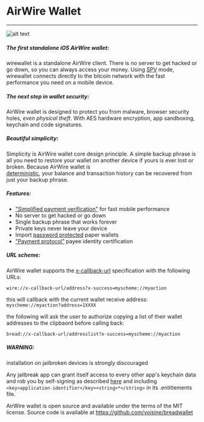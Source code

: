 # AirWire Wallet
----------------------------------
![alt text](https://github.com/AirWire-Project/AirWire-Android/blob/master/banner/Feature%20Image.jpg)


##### The first standalone iOS AirWire wallet:

wirewallet is a standalone AirWire client. There is no server to get hacked or go down, so you can always access
your money. Using
[SPV](https://en.bitcoin.it/wiki/Thin_Client_Security#Header-Only_Clients)
mode, wirewallet connects directly to the bitcoin network with the fast
performance you need on a mobile device.

##### The next step in wallet security:

AirWire wallet is designed to protect you from malware, browser security holes,
*even physical theft*. With AES hardware encryption, app sandboxing, keychain
and code signatures.

##### Beautiful simplicity:

Simplicity is AirWire wallet core design principle. A simple backup phrase is
all you need to restore your wallet on another device if yours is ever lost or
broken.  Because AirWire wallet is  
[deterministic](https://github.com/bitcoin/bips/blob/master/bip-0032.mediawiki),
your balance and transaction history can be recovered from just your backup
phrase.


##### Features:

- ["Simplified payment verification"](https://github.com/bitcoin/bips/blob/master/bip-0037.mediawiki) for fast mobile performance
- No server to get hacked or go down
- Single backup phrase that works forever
- Private keys never leave your device
- Import [password protected](https://github.com/bitcoin/bips/blob/master/bip-0038.mediawiki) paper wallets
- ["Payment protocol"](https://github.com/bitcoin/bips/blob/master/bip-0070.mediawiki) payee identity certification

##### URL scheme:

AirWire wallet supports the [x-callback-url](http://x-callback-url.com)
specification with the following URLs:

```
wire://x-callback-url/address?x-success=myscheme://myaction
```

this will callback with the current wallet receive address: `myscheme://myaction?address=1XXXX`

the following will ask the user to authorize copying a list of their wallet
addresses to the clipbaord before calling back:

```
bread://x-callback-url/addresslist?x-success=myscheme://myaction
```

##### WARNING:

installation on jailbroken devices is strongly discouraged

Any jailbreak app can grant itself access to every other app's keychain data
and rob you by self-signing as described [here](http://www.saurik.com/id/8)
and including `<key>application-identifier</key><string>*</string>` in its
.entitlements file.

AirWire wallet is open source and available under the terms of the MIT license.
Source code is available at https://github.com/voisine/breadwallet
